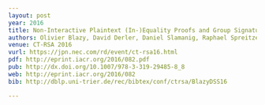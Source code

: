 ```yaml
---
layout: post
year: 2016
title: Non-Interactive Plaintext (In-)Equality Proofs and Group Signatures with Verifiable Controllable Linkability
authors: Olivier Blazy, David Derler, Daniel Slamanig, Raphael Spreitzer
venue: CT-RSA 2016
vurl: https://jpn.nec.com/rd/event/ct-rsa16.html
pdf: http://eprint.iacr.org/2016/082.pdf
pub: http://dx.doi.org/10.1007/978-3-319-29485-8_8
web: http://eprint.iacr.org/2016/082
bib: http://dblp.uni-trier.de/rec/bibtex/conf/ctrsa/BlazyDSS16 

---
```


